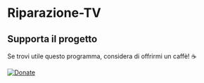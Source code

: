 # Riparazione-TV
## Supporta il progetto

Se trovi utile questo programma, considera di offrirmi un caffè! ☕

[![Donate](https://img.shields.io/badge/Donate-PayPal-green.svg)](https://paypal.me/meteosaneusanio)
